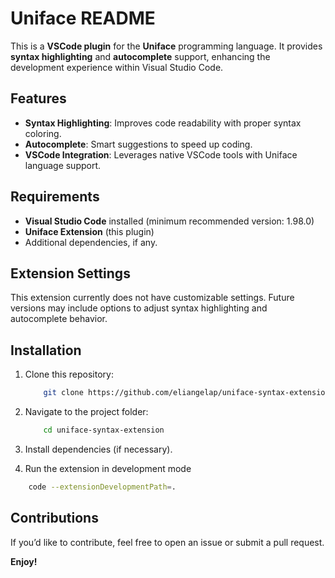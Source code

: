 # Uniface README

This is a **VSCode plugin** for the **Uniface** programming language. It provides **syntax highlighting** and **autocomplete** support, enhancing the development experience within Visual Studio Code.

## Features

- **Syntax Highlighting**: Improves code readability with proper syntax coloring.
- **Autocomplete**: Smart suggestions to speed up coding.
- **VSCode Integration**: Leverages native VSCode tools with Uniface language support.

## Requirements

- **Visual Studio Code** installed (minimum recommended version: 1.98.0)
- **Uniface Extension** (this plugin)
- Additional dependencies, if any.

## Extension Settings

This extension currently does not have customizable settings. Future versions may include options to adjust syntax highlighting and autocomplete behavior.

## Installation

1. Clone this repository:
    ``` sh
        git clone https://github.com/eliangelap/uniface-syntax-extension.git
    ```

2. Navigate to the project folder:
    ``` sh
        cd uniface-syntax-extension
    ```

3. Install dependencies (if necessary).
4. Run the extension in development mode

``` sh
    code --extensionDevelopmentPath=.
```

## Contributions
If you’d like to contribute, feel free to open an issue or submit a pull request.

**Enjoy!**
